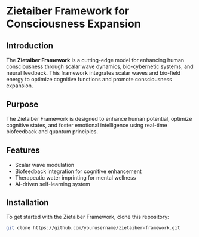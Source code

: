# Zietaiber Framework for Consciousness Expansion

## Introduction
The **Zietaiber Framework** is a cutting-edge model for enhancing human consciousness through scalar wave dynamics, bio-cybernetic systems, and neural feedback. This framework integrates scalar waves and bio-field energy to optimize cognitive functions and promote consciousness expansion.

## Purpose
The Zietaiber Framework is designed to enhance human potential, optimize cognitive states, and foster emotional intelligence using real-time biofeedback and quantum principles.

## Features
- Scalar wave modulation
- Biofeedback integration for cognitive enhancement
- Therapeutic water imprinting for mental wellness
- AI-driven self-learning system

## Installation
To get started with the Zietaiber Framework, clone this repository:

```bash
git clone https://github.com/yourusername/zietaiber-framework.git

